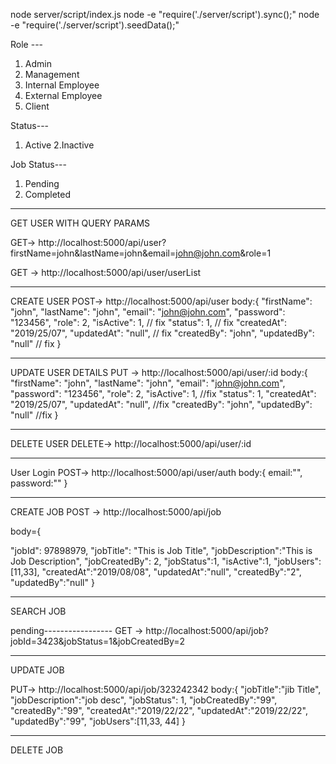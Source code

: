 node server/script/index.js
node -e "require('./server/script').sync();"
node -e "require('./server/script').seedData();"


Role --- 
1. Admin
2. Management
3. Internal Employee
4. External Employee
5. Client

Status---
1. Active
2.Inactive

Job Status---
1. Pending
2. Completed


-------------------------------
GET USER WITH QUERY PARAMS


GET-> http://localhost:5000/api/user?firstName=john&lastName=john&email=john@john.com&role=1

GET -> http://localhost:5000/api/user/userList

--------------------------------
CREATE USER 
POST-> http://localhost:5000/api/user
body:{
"firstName": "john",
"lastName": "john",
"email": "john@john.com",
"password": "123456",
"role": 2,
"isActive": 1, // fix
"status": 1, // fix
"createdAt": "2019/25/07",
"updatedAt": "null", // fix
"createdBy": "john",
"updatedBy": "null" // fix
}

-------------------------------------------

UPDATE USER DETAILS
PUT -> http://localhost:5000/api/user/:id
body:{
"firstName": "john",
"lastName": "john",
"email": "john@john.com",
"password": "123456",
"role": 2,
"isActive": 1, //fix
"status": 1,
"createdAt": "2019/25/07",
"updatedAt": "null", //fix
"createdBy": "john",
"updatedBy": "null" //fix
}

--------------
DELETE USER
DELETE-> http://localhost:5000/api/user/:id

--------------
User Login
POST-> http://localhost:5000/api/user/auth
body:{
    email:"",
    password:""
}

----------------------
CREATE JOB
POST -> http://localhost:5000/api/job

body={

"jobId": 97898979,
"jobTitle": "This is Job Title",
"jobDescription":"This is Job Description",
"jobCreatedBy": 2,
"jobStatus":1,
"isActive":1,
"jobUsers": [11,33],
"createdAt":"2019/08/08",
"updatedAt":"null",
"createdBy":"2",
"updatedBy":"null"
}

-----------------------
SEARCH JOB

pending----------------- GET -> http://localhost:5000/api/job?jobId=3423&jobStatus=1&jobCreatedBy=2

-------------------------
UPDATE JOB

PUT-> http://localhost:5000/api/job/323242342
body:{
	"jobTitle":"jib Title",
	"jobDescription":"job desc",
	"jobStatus": 1,
	"jobCreatedBy":"99",
	"createdBy":"99",
	"createdAt":"2019/22/22",
	"updatedAt":"2019/22/22",
	"updatedBy":"99",
"jobUsers":[11,33, 44]
}

-------------------------
DELETE JOB


